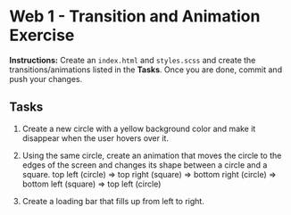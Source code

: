 # Web 1 - Transition and Animation Exercise

**Instructions:** Create an `index.html` and `styles.scss` and create the transitions/animations listed in the **Tasks**. Once you are done, commit and push your changes.

## Tasks

1. Create a new circle with a yellow background color and make it disappear when the user hovers over it.

2. Using the same circle, create an animation that moves the circle to the edges of the screen and changes its shape between a circle and a square.
   top left (circle) => top right (square) => bottom right (circle) => bottom left (square) => top left (circle)

4. Create a loading bar that fills up from left to right.
